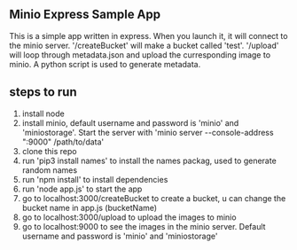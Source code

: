 ## Minio Express Sample App
This is a simple app written in express. When you launch it, it will connect to the minio server. '/createBucket' will make a bucket called 'test'. '/upload' will loop through metadata.json and upload the curresponding image to minio. A python script is used to generate metadata.

## steps to run
1. install node
2. install minio, default username and password is 'minio' and 'miniostorage'. Start the server with 'minio server --console-address ":9000" /path/to/data'
3. clone this repo
4. run 'pip3 install names' to install the names packag, used to generate random names
5. run 'npm install' to install dependencies
6. run 'node app.js' to start the app
7. go to localhost:3000/createBucket to create a bucket, u can change the bucket name in app.js (bucketName)
8. go to localhost:3000/upload to upload the images to minio
9. go to localhost:9000 to see the images in the minio server. Default username and password is 'minio' and 'miniostorage'
